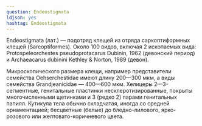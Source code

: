 ```yaml
---
question: Endeostigmata
ldjson: yes
hashtag: Endeostigmata
---
```


Endeostigmata (лат.) — подотряд клещей из отряда саркоптиформных клещей (Sarcoptiformes). Около 100 видов, включая 2 ископаемых вида: Protospeleorchestes pseudoprotacarus Dubinin, 1962 (девонский период) и Archaeacarus dubinini Kethley & Norton, 1989 (девон).

Микроскопического размера клещи, например представители семейства Oehserchestidae имеют длину 200—300 мкм, а виды семейства Grandjeanicidae — 400—600 мкм. Хелицеры 2—3-сегментные, генитальные пластинки несклеротизированные, покрыты многочисленными щетинками и 3 (редко 2) парами генитальных папилл. Кутикула тела обычно складчатая, иногда со средней орнаментацией; бесцветные (белые) до бледно-лилового, ярко-розового или желтовато-коричневого цвета.

